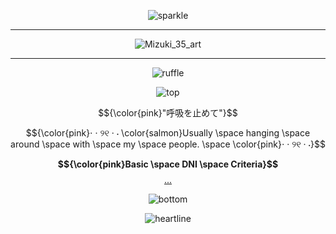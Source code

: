 <div align="center">

![sparkle](https://files.catbox.moe/1hkrpi.gif)

_ _ _ _ _

![Mizuki_35_art](https://github.com/user-attachments/assets/9fa77645-1c4e-48c2-b73f-8617edf9f982)

_ _ _ _ _

![ruffle](https://64.media.tumblr.com/84c94f13006b4af85d190e92462f7f91/1aa1f564141726a7-0b/s1280x1920/2686e51e34c6ff7b0a128270249e7abb692f1ce3.gif)

![top](https://files.catbox.moe/x1x0fr.gif)

$${\color{pink}"呼吸を止めて"}$$

$${\color{pink}⋅ ‧ ୨୧ ‧ ⋅ \color{salmon}Usually \space hanging \space around \space with \space my \space people. \space \color{pink}⋅ ‧ ୨୧ ‧ ⋅}$$

**$${\color{pink}Basic \space DNI \space Criteria}$$** [...](https://dni-criteria.carrd.co/)

![bottom](https://files.catbox.moe/mavvxa.gif)

![heartline](https://files.catbox.moe/q4ko23.gif)

</div>



